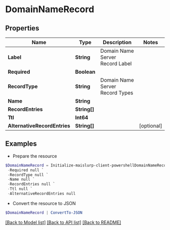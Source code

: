# DomainNameRecord
## Properties

Name | Type | Description | Notes
------------ | ------------- | ------------- | -------------
**Label** | **String** | Domain Name Server Record Label | 
**Required** | **Boolean** |  | 
**RecordType** | **String** | Domain Name Server Record Types | 
**Name** | **String** |  | 
**RecordEntries** | **String[]** |  | 
**Ttl** | **Int64** |  | 
**AlternativeRecordEntries** | **String[]** |  | [optional] 

## Examples

- Prepare the resource
```powershell
$DomainNameRecord = Initialize-maislurp-client-powershellDomainNameRecord  -Label null `
 -Required null `
 -RecordType null `
 -Name null `
 -RecordEntries null `
 -Ttl null `
 -AlternativeRecordEntries null
```

- Convert the resource to JSON
```powershell
$DomainNameRecord | ConvertTo-JSON
```

[[Back to Model list]](../README#documentation-for-models) [[Back to API list]](../README#documentation-for-api-endpoints) [[Back to README]](../README)

